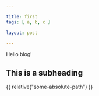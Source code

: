 ```yaml
---

title: first
tags: [ a, b, c ]

layout: post

---
```


Hello blog!

## This is a subheading

{{ relative("some-absolute-path") }}